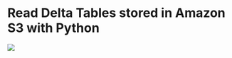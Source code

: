 # Read Delta Tables stored in Amazon S3 with Python

[![](https://img.shields.io/badge/jupyter-notebook-informational?logo=jupyter)](https://nbviewer.org/github/sparsh-ai/bootcamp/blob/main/02-storage/lakehouses/lab-read-s3-delta-in-python/main.ipynb)